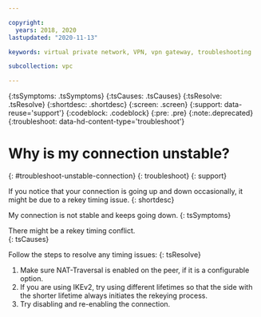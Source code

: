 ```yaml
---

copyright:
  years: 2018, 2020
lastupdated: "2020-11-13"

keywords: virtual private network, VPN, vpn gateway, troubleshooting

subcollection: vpc

---
```


{:tsSymptoms: .tsSymptoms}
{:tsCauses: .tsCauses}
{:tsResolve: .tsResolve}
{:shortdesc: .shortdesc}
{:screen: .screen}
{:support: data-reuse='support'}
{:codeblock: .codeblock}
{:pre: .pre}
{:note:.deprecated}
{:troubleshoot: data-hd-content-type='troubleshoot'}

# Why is my connection unstable?
{: #troubleshoot-unstable-connection}
{: troubleshoot}
{: support}

If you notice that your connection is going up and down occasionally, it might be due to a rekey timing issue.
{: shortdesc}

My connection is not stable and keeps going down.
{: tsSymptoms}

There might be a rekey timing conflict.  
{: tsCauses}

Follow the steps to resolve any timing issues:
{: tsResolve}

1. Make sure NAT-Traversal is enabled on the peer, if it is a configurable option.
1. If you are using IKEv2, try using different lifetimes so that the side with the shorter lifetime always initiates the rekeying process. 
1. Try disabling and re-enabling the connection.
